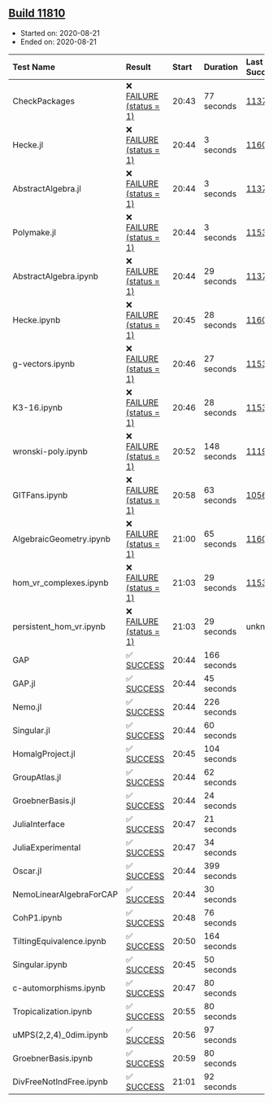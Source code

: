 ## [Build 11810](https://oscarci.mathematik.uni-kl.de/job/oscar/11810/)

* Started on: 2020-08-21
* Ended on: 2020-08-21

| Test Name    | Result | Start | Duration | Last Success | First Failure |
|:-------------|:-------|:------|:---------|:-------------|:--------------|
| CheckPackages | ❌ [FAILURE (status = 1)](https://oscarci.mathematik.uni-kl.de/job/oscar/11810/artifact/logs/build-11810/CheckPackages.log) | 20:43 | 77 seconds | [11376](https://oscarci.mathematik.uni-kl.de/job/oscar/11376/) | [11377](https://oscarci.mathematik.uni-kl.de/job/oscar/11377/) |
| Hecke.jl | ❌ [FAILURE (status = 1)](https://oscarci.mathematik.uni-kl.de/job/oscar/11810/artifact/logs/build-11810/Hecke.jl.log) | 20:44 | 3 seconds | [11602](https://oscarci.mathematik.uni-kl.de/job/oscar/11602/) | [11603](https://oscarci.mathematik.uni-kl.de/job/oscar/11603/) |
| AbstractAlgebra.jl | ❌ [FAILURE (status = 1)](https://oscarci.mathematik.uni-kl.de/job/oscar/11810/artifact/logs/build-11810/AbstractAlgebra.jl.log) | 20:44 | 3 seconds | [11376](https://oscarci.mathematik.uni-kl.de/job/oscar/11376/) | [11377](https://oscarci.mathematik.uni-kl.de/job/oscar/11377/) |
| Polymake.jl | ❌ [FAILURE (status = 1)](https://oscarci.mathematik.uni-kl.de/job/oscar/11810/artifact/logs/build-11810/Polymake.jl.log) | 20:44 | 3 seconds | [11532](https://oscarci.mathematik.uni-kl.de/job/oscar/11532/) | [11533](https://oscarci.mathematik.uni-kl.de/job/oscar/11533/) |
| AbstractAlgebra.ipynb | ❌ [FAILURE (status = 1)](https://oscarci.mathematik.uni-kl.de/job/oscar/11810/artifact/logs/build-11810/AbstractAlgebra.ipynb.log) | 20:44 | 29 seconds | [11376](https://oscarci.mathematik.uni-kl.de/job/oscar/11376/) | [11377](https://oscarci.mathematik.uni-kl.de/job/oscar/11377/) |
| Hecke.ipynb | ❌ [FAILURE (status = 1)](https://oscarci.mathematik.uni-kl.de/job/oscar/11810/artifact/logs/build-11810/Hecke.ipynb.log) | 20:45 | 28 seconds | [11602](https://oscarci.mathematik.uni-kl.de/job/oscar/11602/) | [11603](https://oscarci.mathematik.uni-kl.de/job/oscar/11603/) |
| g-vectors.ipynb | ❌ [FAILURE (status = 1)](https://oscarci.mathematik.uni-kl.de/job/oscar/11810/artifact/logs/build-11810/g-vectors.ipynb.log) | 20:46 | 27 seconds | [11532](https://oscarci.mathematik.uni-kl.de/job/oscar/11532/) | [11533](https://oscarci.mathematik.uni-kl.de/job/oscar/11533/) |
| K3-16.ipynb | ❌ [FAILURE (status = 1)](https://oscarci.mathematik.uni-kl.de/job/oscar/11810/artifact/logs/build-11810/K3-16.ipynb.log) | 20:46 | 28 seconds | [11532](https://oscarci.mathematik.uni-kl.de/job/oscar/11532/) | [11533](https://oscarci.mathematik.uni-kl.de/job/oscar/11533/) |
| wronski-poly.ipynb | ❌ [FAILURE (status = 1)](https://oscarci.mathematik.uni-kl.de/job/oscar/11810/artifact/logs/build-11810/wronski-poly.ipynb.log) | 20:52 | 148 seconds | [11192](https://oscarci.mathematik.uni-kl.de/job/oscar/11192/) | [11193](https://oscarci.mathematik.uni-kl.de/job/oscar/11193/) |
| GITFans.ipynb | ❌ [FAILURE (status = 1)](https://oscarci.mathematik.uni-kl.de/job/oscar/11810/artifact/logs/build-11810/GITFans.ipynb.log) | 20:58 | 63 seconds | [10566](https://oscarci.mathematik.uni-kl.de/job/oscar/10566/) | [10567](https://oscarci.mathematik.uni-kl.de/job/oscar/10567/) |
| AlgebraicGeometry.ipynb | ❌ [FAILURE (status = 1)](https://oscarci.mathematik.uni-kl.de/job/oscar/11810/artifact/logs/build-11810/AlgebraicGeometry.ipynb.log) | 21:00 | 65 seconds | [11602](https://oscarci.mathematik.uni-kl.de/job/oscar/11602/) | [11603](https://oscarci.mathematik.uni-kl.de/job/oscar/11603/) |
| hom_vr_complexes.ipynb | ❌ [FAILURE (status = 1)](https://oscarci.mathematik.uni-kl.de/job/oscar/11810/artifact/logs/build-11810/hom_vr_complexes.ipynb.log) | 21:03 | 29 seconds | [11532](https://oscarci.mathematik.uni-kl.de/job/oscar/11532/) | [11533](https://oscarci.mathematik.uni-kl.de/job/oscar/11533/) |
| persistent_hom_vr.ipynb | ❌ [FAILURE (status = 1)](https://oscarci.mathematik.uni-kl.de/job/oscar/11810/artifact/logs/build-11810/persistent_hom_vr.ipynb.log) | 21:03 | 29 seconds | unknown | unknown |
| GAP | ✅ [SUCCESS](https://oscarci.mathematik.uni-kl.de/job/oscar/11810/artifact/logs/build-11810/GAP.log) | 20:44 | 166 seconds |  |  |
| GAP.jl | ✅ [SUCCESS](https://oscarci.mathematik.uni-kl.de/job/oscar/11810/artifact/logs/build-11810/GAP.jl.log) | 20:44 | 45 seconds |  |  |
| Nemo.jl | ✅ [SUCCESS](https://oscarci.mathematik.uni-kl.de/job/oscar/11810/artifact/logs/build-11810/Nemo.jl.log) | 20:44 | 226 seconds |  |  |
| Singular.jl | ✅ [SUCCESS](https://oscarci.mathematik.uni-kl.de/job/oscar/11810/artifact/logs/build-11810/Singular.jl.log) | 20:44 | 60 seconds |  |  |
| HomalgProject.jl | ✅ [SUCCESS](https://oscarci.mathematik.uni-kl.de/job/oscar/11810/artifact/logs/build-11810/HomalgProject.jl.log) | 20:45 | 104 seconds |  |  |
| GroupAtlas.jl | ✅ [SUCCESS](https://oscarci.mathematik.uni-kl.de/job/oscar/11810/artifact/logs/build-11810/GroupAtlas.jl.log) | 20:44 | 62 seconds |  |  |
| GroebnerBasis.jl | ✅ [SUCCESS](https://oscarci.mathematik.uni-kl.de/job/oscar/11810/artifact/logs/build-11810/GroebnerBasis.jl.log) | 20:44 | 24 seconds |  |  |
| JuliaInterface | ✅ [SUCCESS](https://oscarci.mathematik.uni-kl.de/job/oscar/11810/artifact/logs/build-11810/JuliaInterface.log) | 20:47 | 21 seconds |  |  |
| JuliaExperimental | ✅ [SUCCESS](https://oscarci.mathematik.uni-kl.de/job/oscar/11810/artifact/logs/build-11810/JuliaExperimental.log) | 20:47 | 34 seconds |  |  |
| Oscar.jl | ✅ [SUCCESS](https://oscarci.mathematik.uni-kl.de/job/oscar/11810/artifact/logs/build-11810/Oscar.jl.log) | 20:44 | 399 seconds |  |  |
| NemoLinearAlgebraForCAP | ✅ [SUCCESS](https://oscarci.mathematik.uni-kl.de/job/oscar/11810/artifact/logs/build-11810/NemoLinearAlgebraForCAP.log) | 20:44 | 30 seconds |  |  |
| CohP1.ipynb | ✅ [SUCCESS](https://oscarci.mathematik.uni-kl.de/job/oscar/11810/artifact/logs/build-11810/CohP1.ipynb.log) | 20:48 | 76 seconds |  |  |
| TiltingEquivalence.ipynb | ✅ [SUCCESS](https://oscarci.mathematik.uni-kl.de/job/oscar/11810/artifact/logs/build-11810/TiltingEquivalence.ipynb.log) | 20:50 | 164 seconds |  |  |
| Singular.ipynb | ✅ [SUCCESS](https://oscarci.mathematik.uni-kl.de/job/oscar/11810/artifact/logs/build-11810/Singular.ipynb.log) | 20:45 | 50 seconds |  |  |
| c-automorphisms.ipynb | ✅ [SUCCESS](https://oscarci.mathematik.uni-kl.de/job/oscar/11810/artifact/logs/build-11810/c-automorphisms.ipynb.log) | 20:47 | 80 seconds |  |  |
| Tropicalization.ipynb | ✅ [SUCCESS](https://oscarci.mathematik.uni-kl.de/job/oscar/11810/artifact/logs/build-11810/Tropicalization.ipynb.log) | 20:55 | 80 seconds |  |  |
| uMPS(2,2,4)_0dim.ipynb | ✅ [SUCCESS](https://oscarci.mathematik.uni-kl.de/job/oscar/11810/artifact/logs/build-11810/uMPS-2-2-4-_0dim.ipynb.log) | 20:56 | 97 seconds |  |  |
| GroebnerBasis.ipynb | ✅ [SUCCESS](https://oscarci.mathematik.uni-kl.de/job/oscar/11810/artifact/logs/build-11810/GroebnerBasis.ipynb.log) | 20:59 | 80 seconds |  |  |
| DivFreeNotIndFree.ipynb | ✅ [SUCCESS](https://oscarci.mathematik.uni-kl.de/job/oscar/11810/artifact/logs/build-11810/DivFreeNotIndFree.ipynb.log) | 21:01 | 92 seconds |  |  |
